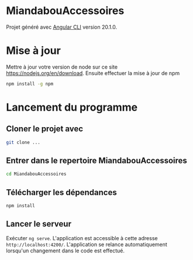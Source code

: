 # MiandabouAccessoires

Projet généré avec [Angular CLI](https://github.com/angular/angular-cli) version 20.1.0.


# Mise à jour
Mettre à jour votre version de node sur ce site https://nodejs.org/en/download.
Ensuite effectuer la mise à jour de npm
```bash
npm install -g npm
```


# Lancement du programme
## Cloner le projet avec 
```bash
git clone ...
```

## Entrer dans le repertoire MiandabouAccessoires
```bash
cd MiandabouAccessoires
```

## Télécharger les dépendances
```bash
npm install
```

## Lancer le serveur
Exécuter `ng serve`. L'application est accessible à cette adresse `http://localhost:4200/`. L'application se relance automatiquement lorsqu'un changement dans le code est effectué.